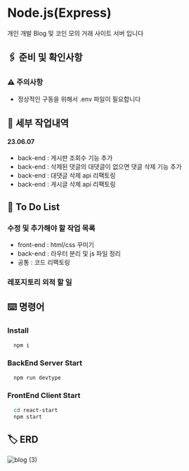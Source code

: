 # Node.js(Express)

개인 개발 Blog 및 코인 모의 거래 사이트 서버 입니다
## 🖇️ 준비 및 확인사항

### ⚠️ 주의사항
- 정상적인 구동을 위해서 .env 파일이 필요합니다

## 📄 세부 작업내역
#### 23.06.07
- back-end : 게시판 조회수 기능 추가
- back-end : 삭제된 댓글의 대댓글이 없으면 댓글 삭제 기능 추가
- back-end : 대댓글 삭제 api 리팩토링
- back-end : 게시글 삭제 api 리팩토링


## 💬 To Do List

### 수정 및 추가해야 할 작업 목록
- front-end : html/css 꾸미기
- back-end : 라우터 분리 및 js 파일 정리
- 공통 : 코드 리팩토링

### 레포지토리 외적 할 일


## ⌨️ 명령어

### Install

```bash
  npm i
```

### BackEnd Server Start

```bash
  npm run devtype
```

### FrontEnd Client Start

```bash
  cd react-start
  npm start
```


## 🏷️ ERD
![blog (3)](https://user-images.githubusercontent.com/68260365/235066087-b1c64561-994c-48b9-8e6f-67cd60f4c24e.png)






